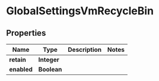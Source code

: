 

# GlobalSettingsVmRecycleBin


## Properties

Name | Type | Description | Notes
------------ | ------------- | ------------- | -------------
**retain** | **Integer** |  | 
**enabled** | **Boolean** |  | 



